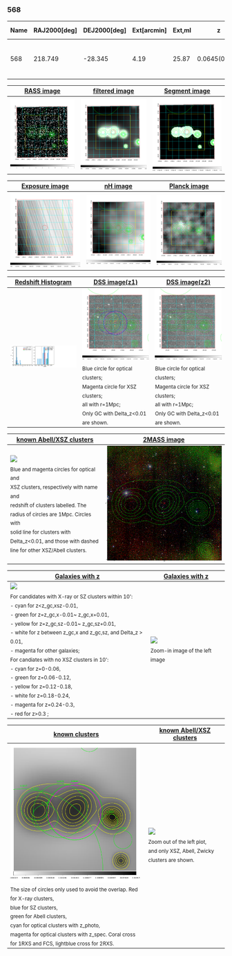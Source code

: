 <div STYLE="page-break-after: always;"></div>

### 568

|Name|RAJ2000[deg]|DEJ2000[deg] |Ext[arcmin]| Ext,ml | z | z_src| C|GC(XSZ,Delta_z<0.01)| GC(OPT,Delta_z<0.01)|GC| R_sig[arcmin] | R500[arcmin] | R500[Mpc]| CRsig[c/s] | CR500[c/s] |L500[1E44 erg/s]|F500[1E-12 erg/s/cm^2]| M500[1E14 Msun]|Tx[keV]|Cnt_sig|Beta|Rc[arcmin]|Comment|Alias|
|---|---|---|---|---|---|------|---|--------|---------|----------|---|---|---|---|---|---|---|---|---|---|---|---|---|---|
|568| 218.749| -28.345| 4.19| 25.87| 0.0645(0.005)| z1, z_xsz| B| MCXC| A| A, MCXC, N, PSZ2, Tar, W| 20.256| 10.435| 0.776| 0.235(0.077)| 0.217(0.072)| 0.374(0.079)| 3.725(0.790)| 1.41(0.15)| 2.70(0.18)| 97.1| 0.867(-0.139+0.094)| 7.347(-1.366+1.056)| -| k489|

|[RASS image](../image/568/568_img.pdf)|[filtered image](../image/568/568_fil.pdf)|[Segment image](../image/568/568_seg.pdf)|
|-------------------|--------------------|-------------------|
| <img src="../image/568/568_img.png" width="300">  | <img src="../image/568/568_fil.png" width="300">   | <img src="../image/568/568_seg.png" width="300">  |

|[Exposure image](../image/568/568_mex.pdf)| [nH image](../image/568/568_nh.pdf)| [Planck image](../image/568/568_p.pdf)|
|-------------------|--------------------|-------------------|
|<img src="../image/568/568_mex.png" width="300">   | <img src="../image/568/568_nh.png" width="300">    | <img src="../image/568/568_p.png" width="300"> |

|[Redshift Histogram](../image/568/568_zg.pdf) | [DSS image(z1)](../image/568/568_dss_z1.pdf)      |  [DSS image(z2)](../image/568/568_dss_z2.pdf)    |
|-------------------|--------------------|-------------------|
|<img src="../image/568/568_zg.png" width="300"> |<img src="../image/568/568_dss_z1.png" width="300"> <sub><br>Blue circle for optical clusters; <br>Magenta circle for XSZ clusters; <br>all with r=1Mpc; <br>Only GC with Delta_z<0.01 are shown. </sub>| <img src="../image/568/568_dss_z2.png" width="300"><sub><br>Blue circle for optical clusters; <br>Magenta circle for XSZ clusters; <br>all with r=1Mpc; <br>Only GC with Delta_z<0.01 are shown. </sub> |

|[known Abell/XSZ clusters](../image/568/568_m.pdf) | [2MASS image](../image/568/568_2mass.pdf)      |
|-------------------|-------------------|
|<img src=../image/568/568_m.png width="300"> <br><sub>Blue and magenta circles for optical and <br>XSZ clusters, respectively with name and <br>redshift of clusters labelled. The <br>radius of circles are 1Mpc. Circles with <br>solid line for clusters with <br>Delta_z<0.01, and those with dashed <br>line for other XSZ/Abell clusters.        </sub>|<img src="../image/568/568_2mass.png" width="300">  |

|[Galaxies with z](../image/568/568_opt_ned.pdf) |[Galaxies with z](../image/568/568_opt_ned_zoom.pdf) |
|-------------------|-------------------|
| <img src=../image/568/568_opt_ned.png width="300"> <br><sub> For candidates with X-ray or SZ clusters within 10': <br> - cyan for z<z_gc,xsz-0.01, <br> - green for z=z_gc,x-0.01~ z_gc,x+0.01, <br> - yellow for z=z_gc,sz-0.01~ z_gc,sz+0.01, <br> - white for z between z_gc,x and z_gc,sz, and Delta_z > 0.01, <br> - magenta for other galaxies; <br>For candiates with no XSZ clusters in 10': <br> - cyan for z=0-0.06, <br> - green for z=0.06-0.12, <br> - yellow for z=0.12-0.18, <br> - white for z=0.18-0.24, <br> - magenta for z=0.24-0.3, <br> - red for z>0.3 ;  </sub>|<img src=../image/568/568_opt_ned_zoom.png width="300">  <br><sub> Zoom-in image of the left image</sub>|

|[known clusters](../image/568/568_gc.pdf) |[known Abell/XSZ clusters](../image/568/568_gc_large.pdf) |
|-------------------|-------------------|
| <img src=../image/568/568_gc.png width="300"> <br><sub> The size of circles only used to avoid the overlap. Red for X-ray clusters, <br> blue for SZ clusters, <br> green for Abell clusters, <br> cyan for optical clusters with z_photo, <br> magenta for optical clusters with z_spec. Coral cross for 1RXS and FCS, lightblue cross for 2RXS. </sub>|<img src=../image/568/568_gc_large.png width="300"> <br><sub> Zoom out of the left plot, <br> and only XSZ, Abell, Zwicky clusters are shown. </sub> |



